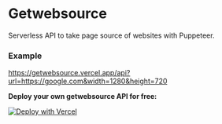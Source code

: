 # Getwebsource
Serverless API to take page source of websites with Puppeteer.

### Example
https://getwebsource.vercel.app/api?url=https://google.com&width=1280&height=720

**Deploy your own getwebsource API for free:**

[![Deploy with Vercel](https://vercel.com/button)](https://vercel.com/new/git/external?repository-url=https%3A%2F%2Fgithub.com%2Fyasirarism%2Fpuppeteer-vercel)
